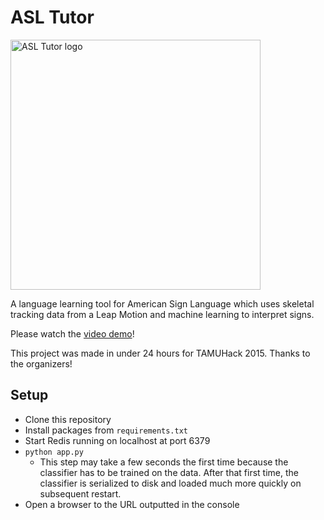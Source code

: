 # ASL Tutor

<img alt="ASL Tutor logo" width="400px" src="http://i.imgur.com/ZPg5guN.png">

A language learning tool for American Sign Language which uses skeletal tracking
data from a Leap Motion and machine learning to interpret signs.

Please watch the [video demo](http://www.youtube.com/watch?v=KUIJNmyelaY)!

This project was made in under 24 hours for TAMUHack 2015. Thanks to the
organizers!

## Setup

- Clone this repository
- Install packages from `requirements.txt`
- Start Redis running on localhost at port 6379
- `python app.py`
  - This step may take a few seconds the first time because the classifier has
    to be trained on the data. After that first time, the classifier is
    serialized to disk and loaded much more quickly on subsequent restart.
- Open a browser to the URL outputted in the console
